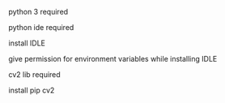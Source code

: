 python 3 required

python ide required 

install IDLE 

give permission for environment variables while installing IDLE

cv2 lib required

install pip cv2

